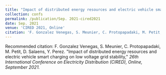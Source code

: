```yaml
---
title: "Impact of distributed energy resources and electric vehicle smart charging on low voltage grid stability"
collection: confs
permalink: /publication/Sep. 2021-cired2021
date: Sep. 2021
venue: 'CIRED 2021, Online'
citation: 'F. Gonzalez Venegas, S. Meunier, C. Protopapadaki, M. Petit, D. Salaens, Y. Perez. &quot;&quot;Impact of distributed energy resources and electric vehicle smart charging on low voltage grid stability,&quot;&quot; <i>26th International Conference on Electricity Distribution (CIRED)<i>, Online, September 2021.'
---
```


Recommended citation: F. Gonzalez Venegas, S. Meunier, C. Protopapadaki, M. Petit, D. Salaens, Y. Perez. "Impact of distributed energy resources and electric vehicle smart charging on low voltage grid stability," <i>26th International Conference on Electricity Distribution (CIRED)<i>, Online, September 2021.